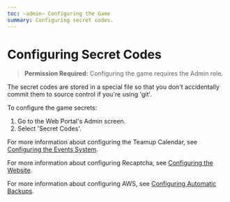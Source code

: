 ```yaml
---
toc: ~admin~ Configuring the Game
summary: Configuring secret codes.
---
```

# Configuring Secret Codes

> **Permission Required:** Configuring the game requires the Admin role.

The secret codes are stored in a special file so that you don't accidentally commit them to source control if you're using 'git'.  

To configure the game secrets:

1. Go to the Web Portal's Admin screen.  
2. Select 'Secret Codes'.

For more information about configuring the Teamup Calendar, see [Configuring the Events System](/help/events/config).

For more information about configuring Recaptcha, see [Configuring the Website](/help/website/config).

For more information about configuring AWS, see [Configuring Automatic Backups](/help/manage/backups).